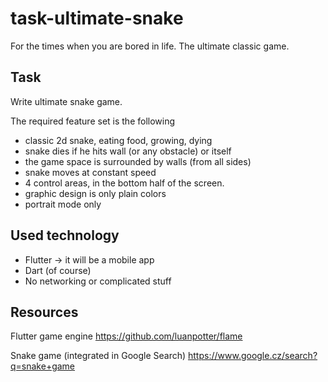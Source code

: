 # task-ultimate-snake
For the times when you are bored in life. The ultimate classic game.

## Task

Write ultimate snake game. 

The required feature set is the following

 - classic 2d snake, eating food, growing, dying
 - snake dies if he hits wall (or any obstacle) or itself
 - the game space is surrounded by walls (from all sides)
 - snake moves at constant speed
 - 4 control areas, in the bottom half of the screen.
 - graphic design is only plain colors
 - portrait mode only
 
## Used technology

 - Flutter -> it will be a mobile app
 - Dart (of course)
 - No networking or complicated stuff
 
## Resources

Flutter game engine
https://github.com/luanpotter/flame

Snake game (integrated in Google Search)
https://www.google.cz/search?q=snake+game
